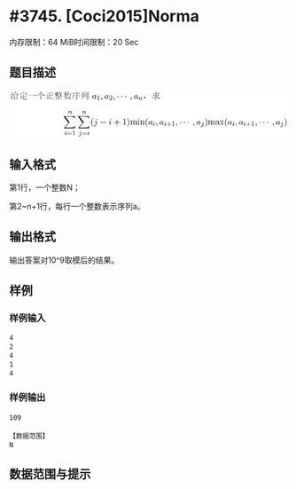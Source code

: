 # #3745. [Coci2015]Norma

内存限制：64 MiB时间限制：20 Sec

## 题目描述

![](upload/201411/题目描述.jpg)

## 输入格式

第1行，一个整数N；

第2~n+1行，每行一个整数表示序列a。

## 输出格式

输出答案对10^9取模后的结果。

## 样例

### 样例输入

    
    4
    2
    4
    1
    4
    

### 样例输出

    
    109
    
    【数据范围】
    N 
    

## 数据范围与提示
